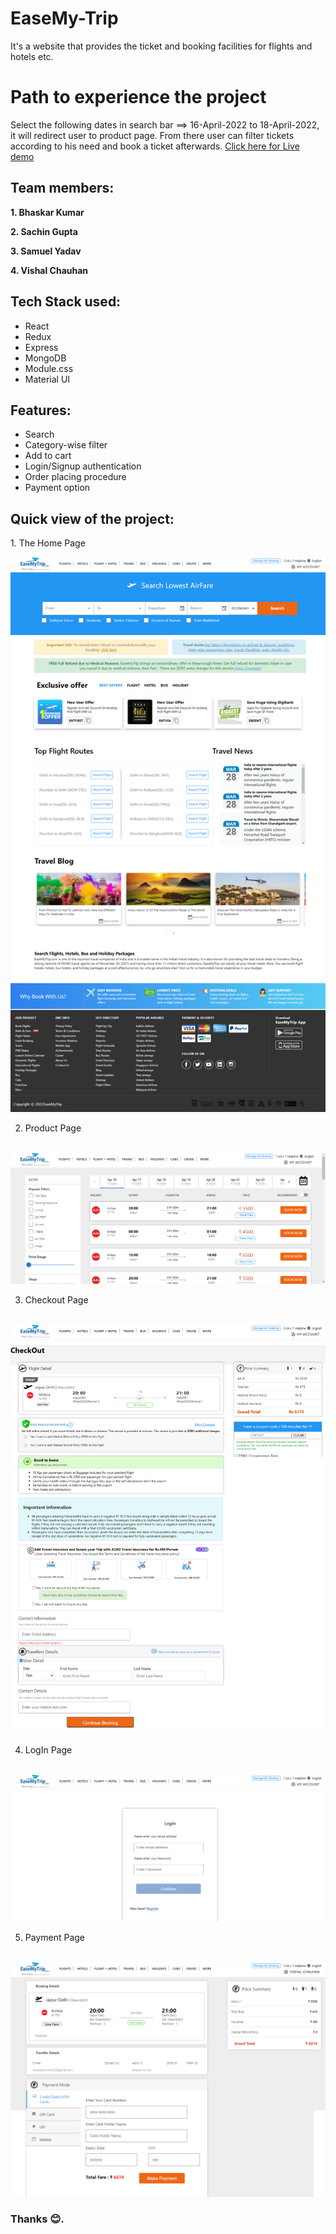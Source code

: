 # EaseMy-Trip
It's a website that provides the ticket and booking facilities for flights and hotels etc.<br/>

# Path to experience the project
Select the following dates in search bar ==> 16-April-2022 to 18-April-2022, it will redirect user to product page. From there user can filter tickets according to his need and book a ticket afterwards.
<a href="https://ease-my-trip.netlify.app/" target="_blank">Click here for Live demo</a>

## Team members:
<p><b>1. Bhaskar Kumar</b></p>
<p><b>2. Sachin Gupta</b></p>
<p><b>3. Samuel Yadav</b></p>
<p><b>4. Vishal Chauhan</b></p>

## Tech Stack used:
<ul>
  <li>React</li>
  <li>Redux</li>
  <li>Express</li>
  <li>MongoDB</li>
  <li>Module.css</li>
  <li>Material UI</li>
</ul>

## Features:
<ul>
  <li>Search</li>
  <li>Category-wise filter</li>
  <li>Add to cart</li>
  <li>Login/Signup authentication</li>
  <li>Order placing procedure</li>
  <li>Payment option</li>
</ul>

<h2>Quick view of the project:</h2>
1. The Home Page
<p></p>
<img src="https://github.com/Guptaji03/EaseMy-Trip/blob/main/images/home.png" />

2. Product Page
<br>
<img src="https://github.com/Guptaji03/EaseMy-Trip/blob/main/images/product.png" />

3. Checkout Page
<br>
<img src="https://github.com/Guptaji03/EaseMy-Trip/blob/main/images/checkout.png" />

4. LogIn Page
<br>
<img src="https://github.com/Guptaji03/EaseMy-Trip/blob/main/images/login.png" />

5. Payment Page
<br>
<img src="https://github.com/Guptaji03/EaseMy-Trip/blob/main/images/payment.png" />

### Thanks 😊.
